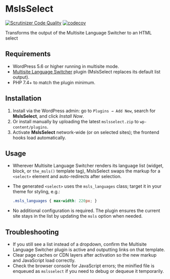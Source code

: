 MslsSelect
========

[![Scrutinizer Code Quality](https://scrutinizer-ci.com/g/lloc/MslsSelect/badges/quality-score.png?b=master)](https://scrutinizer-ci.com/g/lloc/MslsSelect/?branch=master)
[![codecov](https://codecov.io/gh/lloc/MslsSelect/graph/badge.svg?token=W1CM7ZXXWM)](https://codecov.io/gh/lloc/MslsSelect)

Transforms the output of the Multisite Language Switcher to an HTML select

## Requirements
- WordPress 5.6 or higher running in multisite mode.
- [Multisite Language Switcher](https://wordpress.org/plugins/multisite-language-switcher/) plugin (MslsSelect replaces its default list output).
- PHP 7.4+ to match the plugin minimum.

## Installation
1. Install via the WordPress admin: go to `Plugins → Add New`, search for **MslsSelect**, and click *Install Now*.
2. Or install manually by uploading the latest `mslsselect.zip` to `wp-content/plugins`.
3. Activate **MslsSelect** network-wide (or on selected sites); the frontend hooks load automatically.

## Usage
- Wherever Multisite Language Switcher renders its language list (widget, block, or `the_msls()` template tag), MslsSelect swaps the markup for a `<select>` element and auto-redirects after selection.
- The generated `<select>` uses the `msls_languages` class; target it in your theme for styling, e.g.:

  ```css
  .msls_languages { max-width: 220px; }
  ```
- No additional configuration is required. The plugin ensures the current site stays in the list by updating the `msls` option when needed.

## Troubleshooting
- If you still see a list instead of a dropdown, confirm the Multisite Language Switcher plugin is active and outputting links on that template.
- Clear page caches or CDN layers after activation so the new markup and JavaScript load correctly.
- Check the browser console for JavaScript errors; the minified file is enqueued as `mslsselect` if you need to debug or dequeue it temporarily.
